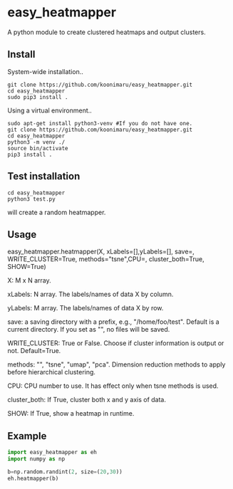 # easy_heatmapper
A python module to create clustered heatmaps and output clusters.

Install
-------

System-wide installation..

	git clone https://github.com/koonimaru/easy_heatmapper.git
	cd easy_heatmapper
	sudo pip3 install .

Using a virtual environment..
	
	sudo apt-get install python3-venv #If you do not have one.
	git clone https://github.com/koonimaru/easy_heatmapper.git
	cd easy_heatmapper
	python3 -m venv ./
	source bin/activate
	pip3 install .

Test installation
-----------------

	cd easy_heatmapper
	python3 test.py

will create a random heatmapper.

Usage
-----

easy_heatmapper.heatmapper(X, xLabels=[],yLabels=[], save=, WRITE_CLUSTER=True, methods="tsne",CPU=, cluster_both=True, SHOW=True)

X: M x N array.

xLabels: N array. The labels/names of data X by column.

yLabels: M array. The labels/names of data X by row.

save: a saving directory with a prefix, e.g., "/home/foo/test". Default is a current directory. If you set as "", no files will be saved.

WRITE_CLUSTER: True or False. Choose if cluster information is output or not. Default=True.

methods: "", "tsne", "umap", "pca". Dimension reduction methods to apply before hierarchical clustering.

CPU: CPU number to use. It has effect only when tsne methods is used.

cluster_both: If True, cluster both x and y axis of data.

SHOW: If True, show a heatmap in runtime.

Example
-------

~~~python
import easy_heatmapper as eh
import numpy as np

b=np.random.randint(2, size=(20,30))
eh.heatmapper(b)
~~~

